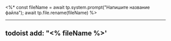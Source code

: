 <%* 
const fileName = await tp.system.prompt("Напишите название файла");
await tp.file.rename(fileName)
%>


---
todoist add: "<% fileName %>'
---
